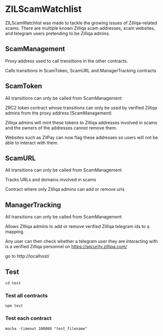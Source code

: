 # ZILScamWatchlist

ZILScamWatchlist was made to tackle the growing issues of Zilliqa-related scams. There are multiple known Zilliqa scam addresses, scam websites, and telegram users pretending to be Zilliqa admins. 

## ScamManagement
Proxy address used to call transitions in the other contracts.

Calls transitions in ScamToken, ScamURL and ManagerTracking contracts

## ScamToken
All transitions can only be called from ScamManagement

ZRC2 token contract whose transitions can only be used by verified Zilliqa admins from the proxy address (ScamManagement) 

Zilliqa admins will mint these tokens to Zilliqa addresses involved in scams and the owners of the addresses cannot remove them. 

Websites such as ZilPay can now flag these addresses so users will not be able to interact with them. 

## ScamURL
All transitions can only be called from ScamManagement

Tracks URLs and domains involved in scams

Contract where only Zilliqa admins can add or remove urls

## ManagerTracking
All transitions can only be called from ScamManagement

Allows ZIlliqa admins to add or remove verified Zilliqa telegram ids to a mapping. 

Any user can then check whether a telegram user they are interacting with is a verified Zilliqa personnel on https://security.zilliqa.com/


go to http://localhost/

## Test

```
cd test
```

### Test all contracts

```
npm test
```

### Test each contract

```
mocha -timeout 100000 "test_filename" 
```

